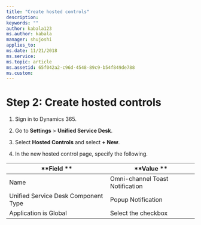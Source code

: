 ```yaml
---
title: "Create hosted controls"
description: 
keywords: ""
author: kabala123
ms.author: kabala
manager: shujoshi
applies_to: 
ms.date: 11/21/2018
ms.service: 
ms.topic: article
ms.assetid: 65f042a2-c96d-4548-89c9-b54f849de788
ms.custom: 
---
```

# Step 2: Create hosted controls 

1.  Sign in to Dynamics 365.

2.  Go to **Settings** > **Unified Service Desk**. 

3.  Select **Hosted Controls** and select **+ New**.

4.  In the new hosted control page, specify the following. 

| **Field **                           | **Value **                       |
|--------------------------------------|----------------------------------|
| Name                                 | Omni-channel Toast Notification  |
| Unified Service Desk Component Type  | Popup Notification               |
| Application is Global                | Select the checkbox              |

<!-- Update images: ![MarkdownConversionFile_Omni channel Engagement Hub Guide   Copy image1](media/MarkdownConversionFile_Omni-channel-Engagement-Hub-Guide---Copy-image1.png)  -->